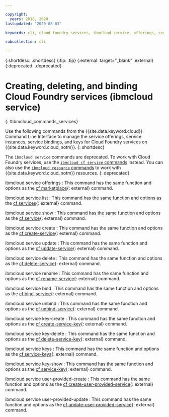 ```yaml
---

copyright:
  years: 2018, 2020
lastupdated: "2020-08-03"

keywords: cli, cloud foundry services, ibmcloud service, offerings, service list, service show, service create, service bind, service unbind, unbind service, service keys, create cloud foundry service, delete cloud foundry service

subcollection: cli

---
```



{:shortdesc: .shortdesc}
{:tip: .tip}
{:external: target="_blank" .external}
{:deprecated: .deprecated}

# Creating, deleting, and binding Cloud Foundry services (ibmcloud service)
{: #ibmcloud_commands_services}

Use the following commands from the {{site.data.keyword.cloud}} Command Line Interface to manage the service offerings, service instances, service bindings, and keys for Cloud Foundry services on {{site.data.keyword.cloud_notm}}.
{: shortdesc}

The `ibmcloud service` commands are deprecated. To work with Cloud Foundry services, use the [`ibmcloud cf service` commands](/docs/cli?topic=cli-ibmcloud_cli#ibmcloud_cf) instead. You can also use the [`ibmcloud resource` commands](/docs/cli?topic=cli-ibmcloud_commands_resource) to work with {{site.data.keyword.cloud_notm}} resources.
{: deprecated}

ibmcloud service offerings
:   This command has the same function and options as the [cf marketplace](http://cli.cloudfoundry.org/en-US/cf/marketplace.html){: external} command.

ibmcloud service list
:   This command has the same function and options as the [cf services](http://cli.cloudfoundry.org/en-US/cf/services.html){: external} command.

ibmcloud service show
:   This command has the same function and options as the [cf service](http://cli.cloudfoundry.org/en-US/cf/service.html){: external} command.

ibmcloud service create
:   This command has the same function and options as the [cf create-service](http://cli.cloudfoundry.org/en-US/cf/create-service.html){: external} command.

ibmcloud service update
:   This command has the same function and options as the [cf update-service](http://cli.cloudfoundry.org/en-US/cf/update-service.html){: external} command.

ibmcloud service delete
:   This command has the same function and options as the [cf delete-service](http://cli.cloudfoundry.org/en-US/cf/delete-service.html){: external} command.

ibmcloud service rename
:   This command has the same function and options as the [cf rename-service](http://cli.cloudfoundry.org/en-US/cf/rename-service.html){: external} command.

ibmcloud service bind
:   This command has the same function and options as the [cf bind-service](http://cli.cloudfoundry.org/en-US/cf/bind-service.html){: external} command.

ibmcloud service unbind
:   This command has the same function and options as the [cf unbind-service](http://cli.cloudfoundry.org/en-US/cf/unbind-service.html){: external} command.

ibmcloud service key-create
:   This command has the same function and options as the [cf create-service-key](http://cli.cloudfoundry.org/en-US/cf/create-service-key.html){: external} command.

ibmcloud service key-delete
:   This command has the same function and options as the [cf delete-service-key](http://cli.cloudfoundry.org/en-US/cf/delete-service-key.html){: external} command.

ibmcloud service keys
:   This command has the same function and options as the [cf service-keys](http://cli.cloudfoundry.org/en-US/cf/service-keys.html){: external} command.

ibmcloud service key-show
:    This command has the same function and options as the [cf service-key](http://cli.cloudfoundry.org/en-US/cf/service-key.html){: external} command.

ibmcloud service user-provided-create
:   This command has the same function and options as the [cf create-user-provided-service](http://cli.cloudfoundry.org/en-US/cf/create-user-provided-service.html){: external} command.

ibmcloud service user-provided-update
:   This command has the same function and options as the [cf update-user-provided-service](http://cli.cloudfoundry.org/en-US/cf/update-user-provided-service.html){: external} command.
